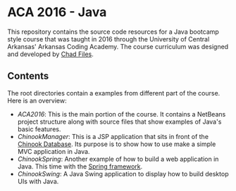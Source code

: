 # ACA 2016 - Java

This repository contains the source code resources for a Java bootcamp style course that was 
taught in 2016 through the University of Central Arkansas' Arkansas Coding Academy. The course 
curriculum was designed and developed by [Chad Files](https://www.chadfiles).

## Contents

The root directories contain a examples from different part of the course. Here is an overview:

* _ACA2016_: This is the main portion of the course. It contains a NetBeans project structure along with source files that show examples of Java's basic features.
* _ChinookManager_: This is a JSP application that sits in front of the [Chinook Database](https://github.com/lerocha/chinook-database). Its purpose is to show how to use make a simple MVC application in Java.
* _ChinookSpring_: Another example of how to build a web application in Java. This time with the [Spring framework](https://spring.io/).
* _ChinookSwing_: A Java Swing application to display how to build desktop UIs with Java.
